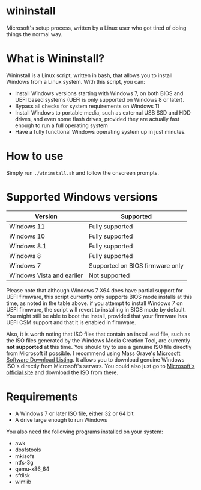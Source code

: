 # wininstall
Microsoft's setup process, written by a Linux user who got tired of doing things the normal way.

# What is Wininstall?
Wininstall is a Linux script, written in bash, that allows you to install Windows from a Linux system. With this script, you can:
- Install Windows versions starting with Windows 7, on both BIOS and UEFI based systems (UEFI is only supported on Windows 8 or later).
- Bypass all checks for system requirements on Windows 11
- Install Windows to portable media, such as external USB SSD and HDD drives, and even some flash drives, provided they are actually fast enough to run a full operating system
- Have a fully functional Windows operating system up in just minutes.
# How to use
Simply run `./wininstall.sh` and follow the onscreen prompts.
# Supported Windows versions
| Version | Supported |
| ----- | ----- |
| Windows 11 | Fully supported |
| Windows 10 | Fully supported |
| Windows 8.1 | Fully supported |
| Windows 8 | Fully supported |
| Windows 7 | Supported on BIOS firmware only |
| Windows Vista and earlier | Not supported |

Please note that although Windows 7 X64 does have partial support for UEFI firmware, this script currently only supports BIOS mode installs at this time, as noted in the table above. if you attempt to install Windows 7 on UEFI firmware, the script will revert to installing in BIOS mode by default. You might still be able to boot the install, provided that your firmware has UEFI CSM support and that it is enabled in firmware.

Also, it is worth noting that ISO files that contain an install.esd file, such as the ISO files generated by the Windows Media Creation Tool, are currently **not supported** at this time. You should try to use a genuine ISO file directly from Microsoft if possible. I recommend using Mass Grave's [Microsoft Software Download Listing](https://msdl.gravesoft.dev/). It allows you to download genuine Windows ISO's directly from Microsoft's servers. You could also just go to [Microsoft's official site](https://www.microsoft.com/en-us/software-download/windows11) and download the ISO from there.
# Requirements
- A Windows 7 or later ISO file, either 32 or 64 bit
- A drive large enough to run Windows

You also need the following programs installed on your system:
- awk
- dosfstools
- mkisofs
- ntfs-3g
- qemu-x86_64
- sfdisk
- wimlib